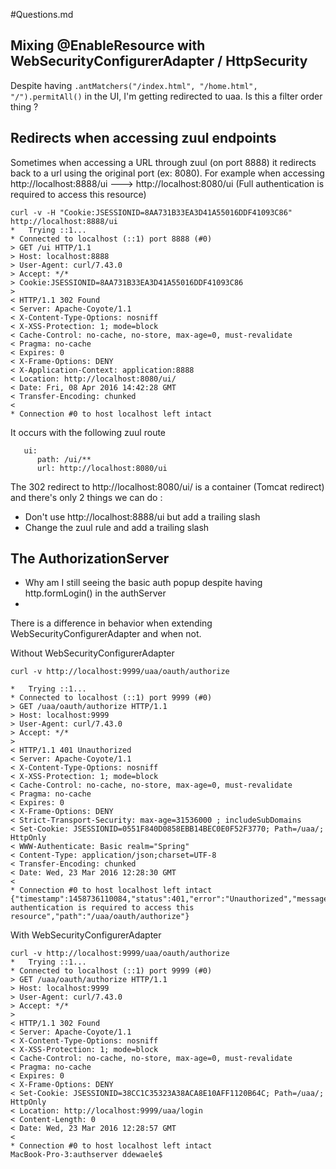 #Questions.md


## Mixing @EnableResource with WebSecurityConfigurerAdapter / HttpSecurity

Despite having ```.antMatchers("/index.html", "/home.html", "/").permitAll()``` in the UI, I'm getting redirected to uaa. Is this a filter order thing ?


## Redirects when accessing zuul endpoints

Sometimes when accessing a URL through zuul (on port 8888) it redirects back to a url using the original port (ex: 8080). For example when
accessing http://localhost:8888/ui ---> http://localhost:8080/ui (Full authentication is required to access this resource)


```
curl -v -H "Cookie:JSESSIONID=8AA731B33EA3D41A55016DDF41093C86" http://localhost:8888/ui
*   Trying ::1...
* Connected to localhost (::1) port 8888 (#0)
> GET /ui HTTP/1.1
> Host: localhost:8888
> User-Agent: curl/7.43.0
> Accept: */*
> Cookie:JSESSIONID=8AA731B33EA3D41A55016DDF41093C86
> 
< HTTP/1.1 302 Found
< Server: Apache-Coyote/1.1
< X-Content-Type-Options: nosniff
< X-XSS-Protection: 1; mode=block
< Cache-Control: no-cache, no-store, max-age=0, must-revalidate
< Pragma: no-cache
< Expires: 0
< X-Frame-Options: DENY
< X-Application-Context: application:8888
< Location: http://localhost:8080/ui/
< Date: Fri, 08 Apr 2016 14:42:28 GMT
< Transfer-Encoding: chunked
< 
* Connection #0 to host localhost left intact
```

It occurs with the following zuul route

```
   ui:
      path: /ui/**
      url: http://localhost:8080/ui
 ```

The 302 redirect to http://localhost:8080/ui/ is a container (Tomcat redirect) and there's only 2 things we can do :

- Don't use http://localhost:8888/ui but add a trailing slash
- Change the zuul rule and add a trailing slash


## The AuthorizationServer

- Why am I still seeing the basic auth popup despite having http.formLogin() in the authServer
- 



There is a difference in behavior when extending WebSecurityConfigurerAdapter and when not.


Without WebSecurityConfigurerAdapter

```
curl -v http://localhost:9999/uaa/oauth/authorize

*   Trying ::1...
* Connected to localhost (::1) port 9999 (#0)
> GET /uaa/oauth/authorize HTTP/1.1
> Host: localhost:9999
> User-Agent: curl/7.43.0
> Accept: */*
> 
< HTTP/1.1 401 Unauthorized
< Server: Apache-Coyote/1.1
< X-Content-Type-Options: nosniff
< X-XSS-Protection: 1; mode=block
< Cache-Control: no-cache, no-store, max-age=0, must-revalidate
< Pragma: no-cache
< Expires: 0
< X-Frame-Options: DENY
< Strict-Transport-Security: max-age=31536000 ; includeSubDomains
< Set-Cookie: JSESSIONID=0551F840D0858EBB14BEC0E0F52F3770; Path=/uaa/; HttpOnly
< WWW-Authenticate: Basic realm="Spring"
< Content-Type: application/json;charset=UTF-8
< Transfer-Encoding: chunked
< Date: Wed, 23 Mar 2016 12:28:30 GMT
< 
* Connection #0 to host localhost left intact
{"timestamp":1458736110084,"status":401,"error":"Unauthorized","message":"Full authentication is required to access this resource","path":"/uaa/oauth/authorize"}
```

With WebSecurityConfigurerAdapter

```
curl -v http://localhost:9999/uaa/oauth/authorize
*   Trying ::1...
* Connected to localhost (::1) port 9999 (#0)
> GET /uaa/oauth/authorize HTTP/1.1
> Host: localhost:9999
> User-Agent: curl/7.43.0
> Accept: */*
> 
< HTTP/1.1 302 Found
< Server: Apache-Coyote/1.1
< X-Content-Type-Options: nosniff
< X-XSS-Protection: 1; mode=block
< Cache-Control: no-cache, no-store, max-age=0, must-revalidate
< Pragma: no-cache
< Expires: 0
< X-Frame-Options: DENY
< Set-Cookie: JSESSIONID=38CC1C35323A38ACA8E10AFF1120B64C; Path=/uaa/; HttpOnly
< Location: http://localhost:9999/uaa/login
< Content-Length: 0
< Date: Wed, 23 Mar 2016 12:28:57 GMT
< 
* Connection #0 to host localhost left intact
MacBook-Pro-3:authserver ddewaele$ 
```


